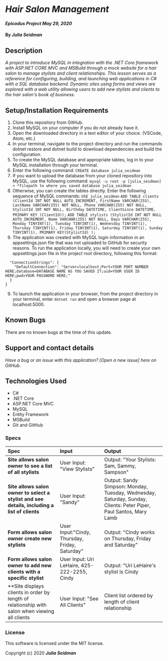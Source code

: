 # _Hair Salon Management_

#### _Epicodus Project May 29, 2020_

#### By _**Julia Seidman**_


## Description

_A project to introduce MySQL in integration with the .NET Core framework with ASP.NET CORE MVC and MSBuild through a mock website for a hair salon to manage stylists and client relationships. This lesson serves as a reference for configuring, building, and launching web applications in C# with a SQL database backend. Dynamic sites using forms and views are explored with a web utility allowing users to add new stylists and clients to the hair salon's book of business._

## Setup/Installation Requirements

1. Clone this repository from GitHub.
2. Install MySQL on your computer if you do not already have it.
3. Open the downloaded directory in a text editor of your choice. (VSCode, Atom, etc.)
4. In your terminal, navigate to the project directory and run the commands dotnet restore and dotnet build to download dependencies and build the configuration.
5. To create the MySQL database and appropriate tables, log in to your MySQL installation through your terminal.
6. Enter the following command:
    ```CREATE database julia_seidman```
7. If you want to upload the database from your cloned repository into MySQL, use the following command:
    ```mysql -u root -p [julia_seidman] < *filepath to where you saved database julia_seidman```
8. Otherwise, you can create the tables directly.  Enter the following sequence of MySQL commands:
    ```USE julia_seidman```
    ```ADD TABLE clients (ClientId INT NOT NULL AUTO_INCREMENT, FirstName VARCHAR(255), LastName VARCHAR(255) NOT NULL, Phone VARCHAR(255) NOT NULL, StylistId INT NOT NULL, Birthday DATETIME, ClientSince DATETIME, PRIMARY KEY (ClientId));```
    ```ADD TABLE stylists (StylistId INT NOT NULL AUTO_INCREMENT, Name VARCHAR(255) NOT NULL, Days VARCHAR(255), Monday TINYINT(1), Tuesday TINYINT(1), Wednesday TINYINT(1), Thursday TINYINT(1), Friday TINYINT(1), Saturday TINYINT(1), Sunday TINYINT(1), PRIMARY KEY(StylistId) );```
8. The application was created with MySQL login information in an appsettings.json file that was not uploaded to GitHub for security reasons.  To run the application locally, you will need to create your own appsettings.json file in the project root directory, following this format:
```{
  "ConnectionStrings": {
    "DefaultConnection": "Server=localhost;Port=YOUR PORT NUMBER HERE;database=DATABASE NAME AS YOU SAVED IT;uid=YOUR USER ID HERE;pwd=YOUR PASSWORD HERE;"
  }
}
```
9. To launch the application in your browser, from the project directory in your terminal, enter ```dotnet run``` and open a browser page at localhost:5000.

## Known Bugs

There are no known bugs at the time of this update.

## Support and contact details

_Have a bug or an issue with this application? [Open a new issue] here on GitHub._

## Technologies Used

* C#
* .NET Core
* ASP.NET Core MVC
* MySQL
* Entity Framework
* MSBuild
* Git and GitHub

### Specs
| Spec | Input | Output |
| :------------- | :------------- | :------------- |
| **Site allows salon owner to see a list of all stylists** | User Input: "View Stylists" | Output: "Your Stylists: Sam, Sammy, Sampson" |
| **Site allows salon owner to select a stylist and see details, including a list of clients** | User Input: "Sandy" | Output: Sandy Simpson: Monday, Tuesday, Wednesday, Saturday, Sunday, Clients: Peter Piper, Paul Santos, Mary Lamb|
| **Form allows salon owner create new stylists** | User Input:"Cindy, Thursday, Friday, Saturday" | Output: "Cindy works on Thursday, Friday and Saturday"|
| **Form allows salon owner to add new clients with a specific stylist** | User Input: Uri LeHaire, 425-222-2255, Cindy | Output: "Uri LeHaire's stylist is Cindy |
| **Site displays clients in order by length of relationship with salon when viewing all clients | User Input: "See All Clients" | Client list ordered by length of client relationship |



### License
This software is licensed under the MIT license.

Copyright (c) 2020 **_Julia Seidman_**